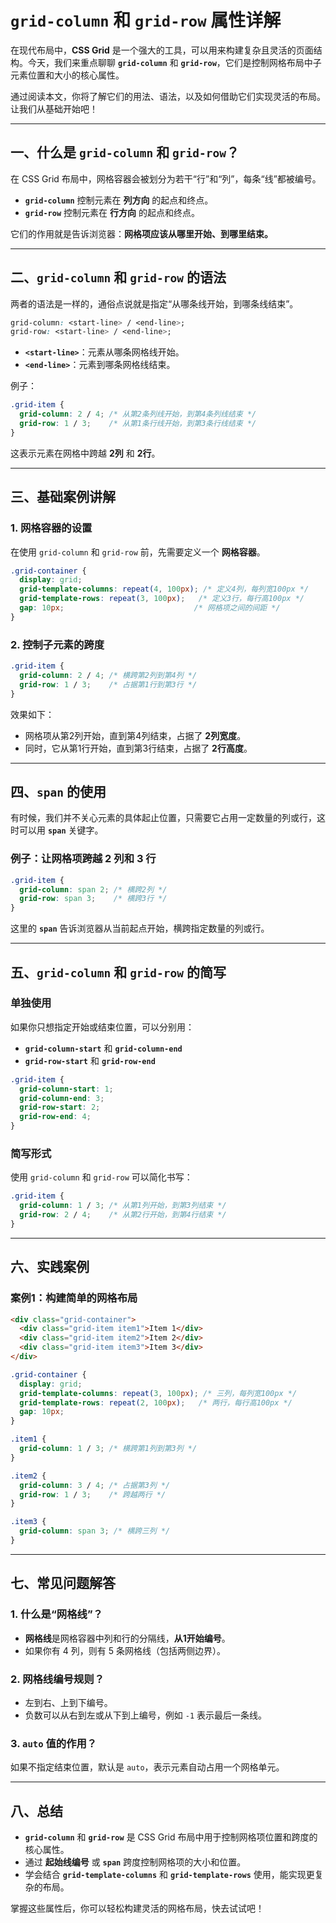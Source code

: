 # `grid-column` 和 `grid-row` 属性详解

在现代布局中，**CSS Grid** 是一个强大的工具，可以用来构建复杂且灵活的页面结构。今天，我们来重点聊聊 **`grid-column`** 和 **`grid-row`**，它们是控制网格布局中子元素位置和大小的核心属性。

通过阅读本文，你将了解它们的用法、语法，以及如何借助它们实现灵活的布局。让我们从基础开始吧！

---

## 一、什么是 `grid-column` 和 `grid-row`？

在 CSS Grid 布局中，网格容器会被划分为若干“行”和“列”，每条“线”都被编号。  
- **`grid-column`** 控制元素在 **列方向** 的起点和终点。  
- **`grid-row`** 控制元素在 **行方向** 的起点和终点。

它们的作用就是告诉浏览器：**网格项应该从哪里开始、到哪里结束。**

---

## 二、`grid-column` 和 `grid-row` 的语法

两者的语法是一样的，通俗点说就是指定“从哪条线开始，到哪条线结束”。

```css
grid-column: <start-line> / <end-line>;
grid-row: <start-line> / <end-line>;
```

- **`<start-line>`**：元素从哪条网格线开始。
- **`<end-line>`**：元素到哪条网格线结束。

例子：  
```css
.grid-item {
  grid-column: 2 / 4; /* 从第2条列线开始，到第4条列线结束 */
  grid-row: 1 / 3;    /* 从第1条行线开始，到第3条行线结束 */
}
```

这表示元素在网格中跨越 **2列** 和 **2行**。

---

## 三、基础案例讲解

### 1. 网格容器的设置

在使用 `grid-column` 和 `grid-row` 前，先需要定义一个 **网格容器**。

```css
.grid-container {
  display: grid; 
  grid-template-columns: repeat(4, 100px); /* 定义4列，每列宽100px */
  grid-template-rows: repeat(3, 100px);   /* 定义3行，每行高100px */
  gap: 10px;                             /* 网格项之间的间距 */
}
```

### 2. 控制子元素的跨度

```css
.grid-item {
  grid-column: 2 / 4; /* 横跨第2列到第4列 */
  grid-row: 1 / 3;    /* 占据第1行到第3行 */
}
```

效果如下：  
- 网格项从第2列开始，直到第4列结束，占据了 **2列宽度**。
- 同时，它从第1行开始，直到第3行结束，占据了 **2行高度**。

---

## 四、`span` 的使用

有时候，我们并不关心元素的具体起止位置，只需要它占用一定数量的列或行，这时可以用 **`span`** 关键字。

### 例子：让网格项跨越 2 列和 3 行
```css
.grid-item {
  grid-column: span 2; /* 横跨2列 */
  grid-row: span 3;    /* 横跨3行 */
}
```

这里的 **`span`** 告诉浏览器从当前起点开始，横跨指定数量的列或行。

---

## 五、`grid-column` 和 `grid-row` 的简写

### 单独使用
如果你只想指定开始或结束位置，可以分别用：
- **`grid-column-start`** 和 **`grid-column-end`**
- **`grid-row-start`** 和 **`grid-row-end`**

```css
.grid-item {
  grid-column-start: 1;
  grid-column-end: 3;
  grid-row-start: 2;
  grid-row-end: 4;
}
```

### 简写形式
使用 `grid-column` 和 `grid-row` 可以简化书写：

```css
.grid-item {
  grid-column: 1 / 3; /* 从第1列开始，到第3列结束 */
  grid-row: 2 / 4;    /* 从第2行开始，到第4行结束 */
}
```

---

## 六、实践案例

### 案例1：构建简单的网格布局

```html
<div class="grid-container">
  <div class="grid-item item1">Item 1</div>
  <div class="grid-item item2">Item 2</div>
  <div class="grid-item item3">Item 3</div>
</div>
```

```css
.grid-container {
  display: grid;
  grid-template-columns: repeat(3, 100px); /* 三列，每列宽100px */
  grid-template-rows: repeat(2, 100px);   /* 两行，每行高100px */
  gap: 10px;
}

.item1 {
  grid-column: 1 / 3; /* 横跨第1列到第3列 */
}

.item2 {
  grid-column: 3 / 4; /* 占据第3列 */
  grid-row: 1 / 3;    /* 跨越两行 */
}

.item3 {
  grid-column: span 3; /* 横跨三列 */
}
```

---

## 七、常见问题解答

### 1. 什么是“网格线”？

- **网格线**是网格容器中列和行的分隔线，**从1开始编号**。
- 如果你有 4 列，则有 5 条网格线（包括两侧边界）。

### 2. 网格线编号规则？

- 左到右、上到下编号。
- 负数可以从右到左或从下到上编号，例如 `-1` 表示最后一条线。

### 3. `auto` 值的作用？

如果不指定结束位置，默认是 `auto`，表示元素自动占用一个网格单元。

---

## 八、总结

- **`grid-column`** 和 **`grid-row`** 是 CSS Grid 布局中用于控制网格项位置和跨度的核心属性。
- 通过 **起始线编号** 或 **`span`** 跨度控制网格项的大小和位置。
- 学会结合 **`grid-template-columns`** 和 **`grid-template-rows`** 使用，能实现更复杂的布局。

掌握这些属性后，你可以轻松构建灵活的网格布局，快去试试吧！